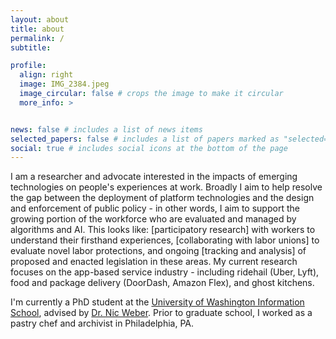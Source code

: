 ```yaml
---
layout: about
title: about
permalink: /
subtitle: 

profile:
  align: right
  image: IMG_2384.jpeg
  image_circular: false # crops the image to make it circular
  more_info: >


news: false # includes a list of news items
selected_papers: false # includes a list of papers marked as "selected={true}"
social: true # includes social icons at the bottom of the page
---
```


I am a researcher and advocate interested in the impacts of emerging technologies on people's experiences at work. Broadly I aim to help resolve the gap between the deployment of platform technologies and the design and enforcement of public policy - in other words, I aim to support the growing portion of the workforce who are evaluated and managed by algorithms and AI. This looks like: [participatory research] with workers to understand their firsthand experiences, [collaborating with labor unions] to evaluate novel labor protections, and ongoing [tracking and analysis] of proposed and enacted legislation in these areas. My current research focuses on the app-based service industry - including ridehail (Uber, Lyft), food and package delivery (DoorDash, Amazon Flex), and ghost kitchens. 

I'm currently a PhD student at the [University of Washington Information School](https://ischool.uw.edu/), advised by [Dr. Nic Weber](https://ischool.uw.edu/people/faculty/profile/nmweber). Prior to graduate school, I worked as a pastry chef and archivist in Philadelphia, PA. 

